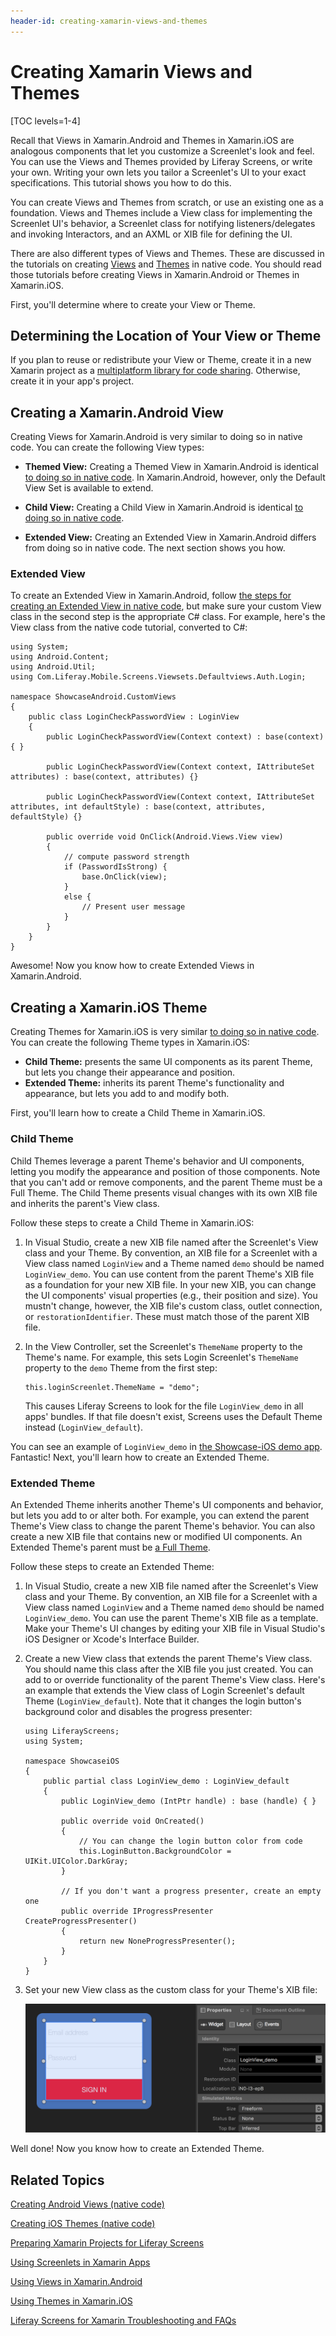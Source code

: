 ```yaml
---
header-id: creating-xamarin-views-and-themes
---
```


# Creating Xamarin Views and Themes

[TOC levels=1-4]

Recall that Views in Xamarin.Android and Themes in Xamarin.iOS are analogous 
components that let you customize a Screenlet's look and feel. You can use the 
Views and Themes provided by Liferay Screens, or write your own. Writing your 
own lets you tailor a Screenlet's UI to your exact specifications. This tutorial 
shows you how to do this. 

You can create Views and Themes from scratch, or use an existing one as a 
foundation. Views and Themes include a View class for implementing the Screenlet 
UI's behavior, a Screenlet class for notifying listeners/delegates and invoking 
Interactors, and an AXML or XIB file for defining the UI. 

There are also different types of Views and Themes. These are discussed in the 
tutorials on creating 
[Views](/docs/6-2/tutorials/-/knowledge_base/t/creating-android-views) 
and 
[Themes](/docs/6-2/tutorials/-/knowledge_base/t/creating-ios-themes) 
in native code. You should read those tutorials before creating Views in 
Xamarin.Android or Themes in Xamarin.iOS. 

First, you'll determine where to create your View or Theme. 

## Determining the Location of Your View or Theme

If you plan to reuse or redistribute your View or Theme, create it in a new 
Xamarin project as a 
[multiplatform library for code sharing](https://developer.xamarin.com/guides/cross-platform/application_fundamentals/nuget-multiplatform-libraries/). 
Otherwise, create it in your app's project. 

## Creating a Xamarin.Android View

Creating Views for Xamarin.Android is very similar to doing so in native code. 
You can create the following View types: 

-   **Themed View:** Creating a Themed View in Xamarin.Android is identical 
    [to doing so in native code](/docs/6-2/tutorials/-/knowledge_base/t/creating-android-views#themed-view). 
    In Xamarin.Android, however, only the Default View Set is available to 
    extend.

-   **Child View:** Creating a Child View in Xamarin.Android is identical 
    [to doing so in native code](/docs/6-2/tutorials/-/knowledge_base/t/creating-android-views#child-view). 

-   **Extended View:** Creating an Extended View in Xamarin.Android differs from 
    doing so in native code. The next section shows you how. 

### Extended View

To create an Extended View in Xamarin.Android, follow 
[the steps for creating an Extended View in native code](/docs/6-2/tutorials/-/knowledge_base/t/creating-android-views#extended-view), 
but make sure your custom View class in the second step is the appropriate C# 
class. For example, here's the View class from the native code tutorial, 
converted to C#: 

    using System;
    using Android.Content;
    using Android.Util;
    using Com.Liferay.Mobile.Screens.Viewsets.Defaultviews.Auth.Login;

    namespace ShowcaseAndroid.CustomViews
    {
        public class LoginCheckPasswordView : LoginView
        {
            public LoginCheckPasswordView(Context context) : base(context) { }

            public LoginCheckPasswordView(Context context, IAttributeSet attributes) : base(context, attributes) {}

            public LoginCheckPasswordView(Context context, IAttributeSet attributes, int defaultStyle) : base(context, attributes, defaultStyle) {}

            public override void OnClick(Android.Views.View view)
            {
                // compute password strength
                if (PasswordIsStrong) {
                    base.OnClick(view);
                }
                else {
                    // Present user message
                }
            }
        }
    }

Awesome! Now you know how to create Extended Views in Xamarin.Android. 

## Creating a Xamarin.iOS Theme

Creating Themes for Xamarin.iOS is very similar 
[to doing so in native code](/docs/6-2/tutorials/-/knowledge_base/t/creating-ios-themes). 
You can create the following Theme types in Xamarin.iOS: 

-   **Child Theme:** presents the same UI components as its parent Theme, but 
    lets you change their appearance and position. 
-   **Extended Theme:** inherits its parent Theme's functionality and 
    appearance, but lets you add to and modify both. 

First, you'll learn how to create a Child Theme in Xamarin.iOS. 

### Child Theme

Child Themes leverage a parent Theme's behavior and UI components, letting you 
modify the appearance and position of those components. Note that you can't add 
or remove components, and the parent Theme must be a Full Theme. The Child Theme 
presents visual changes with its own XIB file and inherits the parent's View 
class. 

Follow these steps to create a Child Theme in Xamarin.iOS: 

1.  In Visual Studio, create a new XIB file named after the Screenlet's View 
    class and your Theme. By convention, an XIB file for a Screenlet with a View 
    class named `LoginView` and a Theme named `demo` should be named 
    `LoginView_demo`. You can use content from the parent Theme's XIB file as a 
    foundation for your new XIB file. In your new XIB, you can change the UI 
    components' visual properties (e.g., their position and size). You mustn't 
    change, however, the XIB file's custom class, outlet connection, or 
    `restorationIdentifier`. These must match those of the parent XIB file. 

2.  In the View Controller, set the Screenlet's `ThemeName` property to the 
    Theme's name. For example, this sets Login Screenlet's `ThemeName` property 
    to the `demo` Theme from the first step: 

        this.loginScreenlet.ThemeName = "demo";

    This causes Liferay Screens to look for the file `LoginView_demo` in all 
    apps' bundles. If that file doesn't exist, Screens uses the Default Theme 
    instead (`LoginView_default`). 

You can see an example of `LoginView_demo` in 
[the Showcase-iOS demo app](https://github.com/liferay/liferay-screens/tree/develop/xamarin/Samples/Showcase-iOS/CustomViews). 
Fantastic! Next, you'll learn how to create an Extended Theme. 

### Extended Theme

An Extended Theme inherits another Theme's UI components and behavior, but lets 
you add to or alter both. For example, you can extend the parent Theme's View 
class to change the parent Theme's behavior. You can also create a new XIB file 
that contains new or modified UI components. An Extended Theme's parent must be 
[a Full Theme](/docs/6-2/tutorials/-/knowledge_base/t/creating-ios-themes#full-theme). 

Follow these steps to create an Extended Theme: 

1.  In Visual Studio, create a new XIB file named after the Screenlet's View 
    class and your Theme. By convention, an XIB file for a Screenlet with a 
    View class named `LoginView` and a Theme named `demo` should be named 
    `LoginView_demo`. You can use the parent Theme's XIB file as a template. 
    Make your Theme's UI changes by editing your XIB file in Visual Studio's iOS 
    Designer or Xcode's Interface Builder. 

2.  Create a new View class that extends the parent Theme's View class. You 
    should name this class after the XIB file you just created. You can add to 
    or override functionality of the parent Theme's View class. Here's an 
    example that extends the View class of Login Screenlet's default Theme 
    (`LoginView_default`). Note that it changes the login button's background 
    color and disables the progress presenter: 

        using LiferayScreens;
        using System;

        namespace ShowcaseiOS
        {
            public partial class LoginView_demo : LoginView_default
            {
                public LoginView_demo (IntPtr handle) : base (handle) { }
        
                public override void OnCreated()
                {
                    // You can change the login button color from code
                    this.LoginButton.BackgroundColor = UIKit.UIColor.DarkGray;
                }
        
                // If you don't want a progress presenter, create an empty one
                public override IProgressPresenter CreateProgressPresenter()
                {
                    return new NoneProgressPresenter();
                }
            }
        }

3.  Set your new View class as the custom class for your Theme's XIB file:

    ![Figure 1: Set new View class in XIB Theme file.](../../images/screens-ios-extended-theme.png)

Well done! Now you know how to create an Extended Theme. 

## Related Topics

[Creating Android Views (native code)](/docs/6-2/tutorials/-/knowledge_base/t/creating-android-views)

[Creating iOS Themes (native code)](/docs/6-2/tutorials/-/knowledge_base/t/creating-ios-themes)

[Preparing Xamarin Projects for Liferay Screens](/docs/6-2/tutorials/-/knowledge_base/t/preparing-xamarin-projects-for-liferay-screens)

[Using Screenlets in Xamarin Apps](/docs/6-2/tutorials/-/knowledge_base/t/using-screenlets-in-xamarin-apps)

[Using Views in Xamarin.Android](/docs/6-2/tutorials/-/knowledge_base/t/using-views-in-xamarin-android)

[Using Themes in Xamarin.iOS](/docs/6-2/tutorials/-/knowledge_base/t/using-themes-in-xamarin-ios)

[Liferay Screens for Xamarin Troubleshooting and FAQs](/docs/6-2/tutorials/-/knowledge_base/t/liferay-screens-for-xamarin-troubleshooting-and-faqs)
